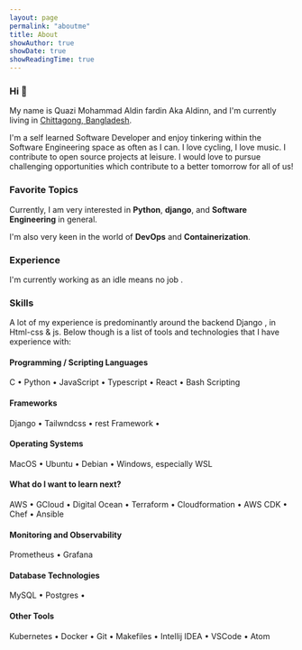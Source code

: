 ```yaml
---
layout: page
permalink: "aboutme"
title: About
showAuthor: true
showDate: true
showReadingTime: true
---
```


### Hi :wave:

My name is Quazi Mohammad Aldin fardin Aka Aldinn, and I'm currently living in [Chittagong, Bangladesh](https://goo.gl/maps/nUJroVJuQ6RvbdPm7). 

I'm a self learned Software Developer and enjoy tinkering within the Software Engineering space as often as I can. I love cycling, I love music. I contribute to open source projects at leisure. I would love to pursue challenging opportunities which contribute to a better tomorrow for all of us!



### Favorite Topics

Currently, I am very interested in **Python**, **django**, and **Software Engineering** in general. 

I'm also very keen in the world of **DevOps** and **Containerization**. 

### Experience

I'm currently working as an idle means no job . 

### Skills

A lot of my experience is predominantly around the backend Django , in Html-css & js. Below though is a list of tools and technologies that I have experience with:

#### Programming / Scripting Languages

C &bull; Python &bull; JavaScript &bull; Typescript &bull; React &bull;  Bash Scripting 

#### Frameworks

Django &bull; Tailwndcss &bull; rest Framework &bull;  

#### Operating Systems

MacOS &bull; Ubuntu &bull; Debian &bull; Windows, especially WSL

#### What do I want to learn next?

AWS &bull; GCloud &bull; Digital Ocean &bull; Terraform &bull; Cloudformation &bull; AWS CDK &bull; Chef &bull; Ansible 


#### Monitoring and Observability

Prometheus &bull; Grafana

#### Database Technologies

MySQL &bull; Postgres &bull; 

#### Other Tools

Kubernetes &bull; Docker &bull; Git &bull; Makefiles &bull; Intellij IDEA &bull; VSCode &bull; Atom
